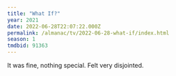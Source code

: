 ```yaml
---
title: "What If?"
year: 2021
date: 2022-06-28T22:07:22.000Z
permalink: /almanac/tv/2022-06-28-what-if/index.html
season: 1
tmdbid: 91363
---
```


It was fine, nothing special. Felt very disjointed. 

